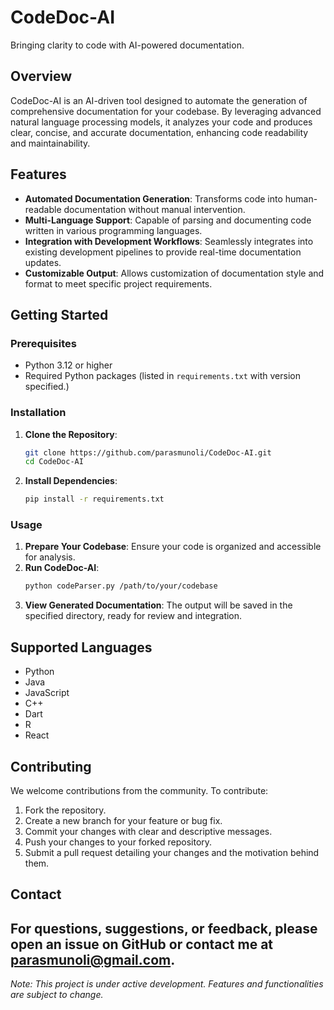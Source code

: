# CodeDoc-AI
Bringing clarity to code with AI-powered documentation.
## Overview
CodeDoc-AI is an AI-driven tool designed to automate the generation of comprehensive documentation for your codebase. By leveraging advanced natural language processing models, it analyzes your code and produces clear, concise, and accurate documentation, enhancing code readability and maintainability.
## Features
- **Automated Documentation Generation**: Transforms code into human-readable documentation without manual intervention.
- **Multi-Language Support**: Capable of parsing and documenting code written in various programming languages.
- **Integration with Development Workflows**: Seamlessly integrates into existing development pipelines to provide real-time documentation updates.
- **Customizable Output**: Allows customization of documentation style and format to meet specific project requirements.
## Getting Started
### Prerequisites
- Python 3.12 or higher
- Required Python packages (listed in `requirements.txt` with version specified.)
### Installation
1. **Clone the Repository**:
   ```bash
   git clone https://github.com/parasmunoli/CodeDoc-AI.git
   cd CodeDoc-AI
   ```
2. **Install Dependencies**:
   ```bash
   pip install -r requirements.txt
   ```
### Usage
1. **Prepare Your Codebase**: Ensure your code is organized and accessible for analysis.
2. **Run CodeDoc-AI**:
   ```bash
   python codeParser.py /path/to/your/codebase
   ```
3. **View Generated Documentation**: The output will be saved in the specified directory, ready for review and integration.
## Supported Languages
- Python
- Java
- JavaScript
- C++
- Dart
- R
- React
## Contributing
We welcome contributions from the community. To contribute:
1. Fork the repository.
2. Create a new branch for your feature or bug fix.
3. Commit your changes with clear and descriptive messages.
4. Push your changes to your forked repository.
5. Submit a pull request detailing your changes and the motivation behind them.
## Contact
For questions, suggestions, or feedback, please open an issue on GitHub or contact me at [parasmunoli@gmail.com]().
---
*Note: This project is under active development. Features and functionalities are subject to change.*